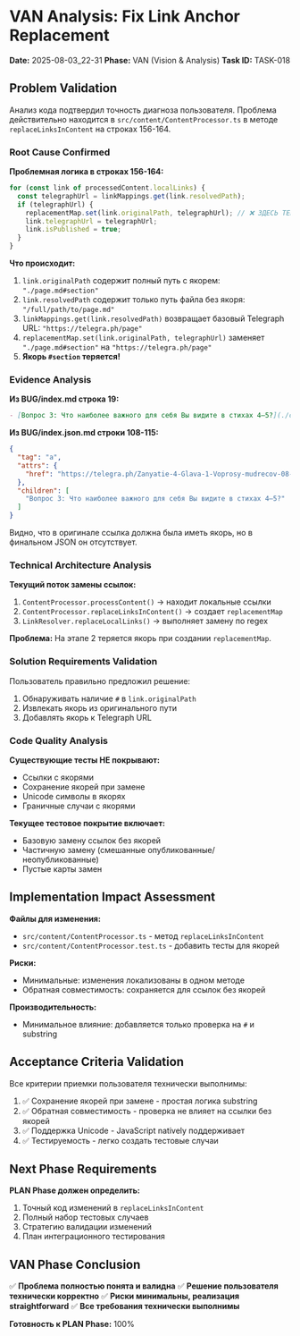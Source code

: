 # VAN Analysis: Fix Link Anchor Replacement

**Date:** 2025-08-03_22-31
**Phase:** VAN (Vision & Analysis)
**Task ID:** TASK-018

## Problem Validation

Анализ кода подтвердил точность диагноза пользователя. Проблема действительно находится в `src/content/ContentProcessor.ts` в методе `replaceLinksInContent` на строках 156-164.

### Root Cause Confirmed

**Проблемная логика в строках 156-164:**
```typescript
for (const link of processedContent.localLinks) {
  const telegraphUrl = linkMappings.get(link.resolvedPath);
  if (telegraphUrl) {
    replacementMap.set(link.originalPath, telegraphUrl); // ❌ ЗДЕСЬ ТЕРЯЕТСЯ ЯКОРЬ
    link.telegraphUrl = telegraphUrl;
    link.isPublished = true;
  }
}
```

**Что происходит:**
1. `link.originalPath` содержит полный путь с якорем: `"./page.md#section"`
2. `link.resolvedPath` содержит только путь файла без якоря: `"/full/path/to/page.md"`
3. `linkMappings.get(link.resolvedPath)` возвращает базовый Telegraph URL: `"https://telegra.ph/page"`
4. `replacementMap.set(link.originalPath, telegraphUrl)` заменяет `"./page.md#section"` на `"https://telegra.ph/page"`
5. **Якорь `#section` теряется!**

### Evidence Analysis

**Из BUG/index.md строка 19:**
```markdown
- [Вопрос 3: Что наиболее важного для себя Вы видите в стихах 4–5?](./class004.structured.md)
```

**Из BUG/index.json.md строки 108-115:**
```json
{
  "tag": "a",
  "attrs": {
    "href": "https://telegra.ph/Zanyatie-4-Glava-1-Voprosy-mudrecov-08-02"
  },
  "children": [
    "Вопрос 3: Что наиболее важного для себя Вы видите в стихах 4–5?"
  ]
}
```

Видно, что в оригинале ссылка должна была иметь якорь, но в финальном JSON он отсутствует.

### Technical Architecture Analysis

**Текущий поток замены ссылок:**
1. `ContentProcessor.processContent()` → находит локальные ссылки
2. `ContentProcessor.replaceLinksInContent()` → создает `replacementMap`
3. `LinkResolver.replaceLocalLinks()` → выполняет замену по regex

**Проблема:** На этапе 2 теряется якорь при создании `replacementMap`.

### Solution Requirements Validation

Пользователь правильно предложил решение:
1. Обнаруживать наличие `#` в `link.originalPath`
2. Извлекать якорь из оригинального пути
3. Добавлять якорь к Telegraph URL

### Code Quality Analysis

**Существующие тесты НЕ покрывают:**
- Ссылки с якорями
- Сохранение якорей при замене
- Unicode символы в якорях
- Граничные случаи с якорями

**Текущее тестовое покрытие включает:**
- Базовую замену ссылок без якорей
- Частичную замену (смешанные опубликованные/неопубликованные)
- Пустые карты замен

## Implementation Impact Assessment

**Файлы для изменения:**
- `src/content/ContentProcessor.ts` - метод `replaceLinksInContent`
- `src/content/ContentProcessor.test.ts` - добавить тесты для якорей

**Риски:**
- Минимальные: изменения локализованы в одном методе
- Обратная совместимость: сохраняется для ссылок без якорей

**Производительность:**
- Минимальное влияние: добавляется только проверка на `#` и substring

## Acceptance Criteria Validation

Все критерии приемки пользователя технически выполнимы:
1. ✅ Сохранение якорей при замене - простая логика substring
2. ✅ Обратная совместимость - проверка не влияет на ссылки без якорей
3. ✅ Поддержка Unicode - JavaScript natively поддерживает
4. ✅ Тестируемость - легко создать тестовые случаи

## Next Phase Requirements

**PLAN Phase должен определить:**
1. Точный код изменений в `replaceLinksInContent`
2. Полный набор тестовых случаев
3. Стратегию валидации изменений
4. План интеграционного тестирования

## VAN Phase Conclusion

✅ **Проблема полностью понята и валидна**
✅ **Решение пользователя технически корректно**
✅ **Риски минимальны, реализация straightforward**
✅ **Все требования технически выполнимы**

**Готовность к PLAN Phase:** 100%
